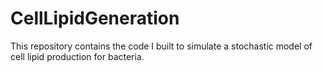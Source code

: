 # CellLipidGeneration
This repository contains the code I built to simulate a stochastic model of cell lipid production for bacteria. 
